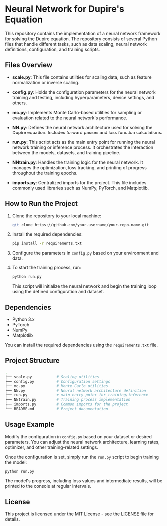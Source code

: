
# Neural Network for Dupire's Equation

This repository contains the implementation of a neural network framework for solving the Dupire equation. The repository consists of several Python files that handle different tasks, such as data scaling, neural network definitions, configuration, and training scripts.

## Files Overview

- **scale.py**: This file contains utilities for scaling data, such as feature normalization or inverse scaling.
  
- **config.py**: Holds the configuration parameters for the neural network training and testing, including hyperparameters, device settings, and others.

- **mc.py**: Implements Monte Carlo-based utilities for sampling or evaluation related to the neural network's performance.

- **NN.py**: Defines the neural network architecture used for solving the Dupire equation. Includes forward passes and loss function calculations.

- **run.py**: This script acts as the main entry point for running the neural network training or inference process. It orchestrates the interaction between the models, datasets, and training pipeline.

- **NNtrain.py**: Handles the training logic for the neural network. It manages the optimization, loss tracking, and printing of progress throughout the training epochs.

- **imports.py**: Centralized imports for the project. This file includes commonly used libraries such as NumPy, PyTorch, and Matplotlib.

## How to Run the Project

1. Clone the repository to your local machine:

   ```bash
   git clone https://github.com/your-username/your-repo-name.git
   ```

2. Install the required dependencies:

   ```bash
   pip install -r requirements.txt
   ```

3. Configure the parameters in `config.py` based on your environment and data.

4. To start the training process, run:

   ```bash
   python run.py
   ```

   This script will initialize the neural network and begin the training loop using the defined configuration and dataset.

## Dependencies

- Python 3.x
- PyTorch
- NumPy
- Matplotlib

You can install the required dependencies using the `requirements.txt` file.

## Project Structure

```bash
.
├── scale.py           # Scaling utilities
├── config.py          # Configuration settings
├── mc.py              # Monte Carlo utilities
├── NN.py              # Neural network architecture definition
├── run.py             # Main entry point for training/inference
├── NNtrain.py         # Training process implementation
├── imports.py         # Common imports for the project
└── README.md          # Project documentation
```

## Usage Example

Modify the configuration in `config.py` based on your dataset or desired parameters. You can adjust the neural network architecture, learning rates, optimizer, and other training-related settings.

Once the configuration is set, simply run the `run.py` script to begin training the model:

```bash
python run.py
```

The model's progress, including loss values and intermediate results, will be printed to the console at regular intervals.

## License

This project is licensed under the MIT License - see the [LICENSE](LICENSE) file for details.
